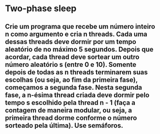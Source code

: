 # Two-phase sleep

## Crie um programa que recebe um número inteiro n como argumento e cria n threads. Cada uma dessas threads deve dormir por um tempo aleatório de no máximo 5 segundos. Depois que acordar, cada thread deve sortear um outro número aleatório s (entre 0 e 10). Somente depois de todas as n threads terminarem suas escolhas (ou seja, ao fim da primeira fase), começamos a segunda fase. Nesta segunda fase, a n-ésima thread criada deve dormir pelo tempo s escolhido pela thread n - 1 (faça a contagem de maneira modular, ou seja, a primeira thread dorme conforme o número sorteado pela última). Use semáforos.
